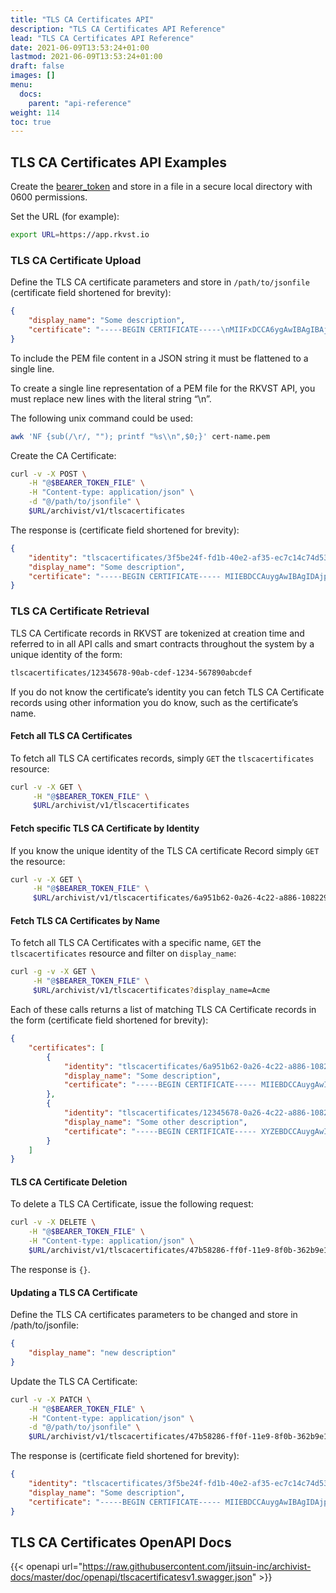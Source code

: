 ```yaml
---
title: "TLS CA Certificates API"
description: "TLS CA Certificates API Reference"
lead: "TLS CA Certificates API Reference"
date: 2021-06-09T13:53:24+01:00
lastmod: 2021-06-09T13:53:24+01:00
draft: false
images: []
menu: 
  docs:
    parent: "api-reference"
weight: 114
toc: true
---
```


## TLS CA Certificates API Examples

Create the [bearer_token](../../setup-and-administration/getting-access-tokens-using-client-secret) and store in a file in a secure local directory with 0600 permissions.

Set the URL (for example):

```bash
export URL=https://app.rkvst.io 
```

### TLS CA Certificate Upload

Define the TLS CA certificate parameters and store in `/path/to/jsonfile` (certificate field shortened for brevity):

```json
{
    "display_name": "Some description",
    "certificate": "-----BEGIN CERTIFICATE-----\nMIIFxDCCA6ygAwIBAgIBAjANBgkqhkiG9w0BAQsFADCBsDELMAkGA1UEBhMCVVMx\nETAPBgNV....1NF/BjDZ4wdexw==\n-----END CERTIFICATE-----\n"
}
```

To include the PEM file content in a JSON string it must be flattened to a single line.

To create a single line representation of a PEM file for the RKVST API, you must replace new lines with the literal string “\n”. 

The following unix command could be used:

```bash
awk 'NF {sub(/\r/, ""); printf "%s\\n",$0;}' cert-name.pem
```

Create the CA Certificate:

```bash
curl -v -X POST \
    -H "@$BEARER_TOKEN_FILE" \
    -H "Content-type: application/json" \
    -d "@/path/to/jsonfile" \
    $URL/archivist/v1/tlscacertificates
```

The response is (certificate field shortened for brevity):

```json
{
    "identity": "tlscacertificates/3f5be24f-fd1b-40e2-af35-ec7c14c74d53",
    "display_name": "Some description",
    "certificate": "-----BEGIN CERTIFICATE----- MIIEBDCCAuygAwIBAgIDAjppMA0GCSqGSIb3DQEBBQUAMEIxCzAJBgNVBAYTAlVT -----END CERTIFICATE-----"
}
```

### TLS CA Certificate Retrieval

TLS CA Certificate records in RKVST are tokenized at creation time and referred to in all API calls and smart contracts throughout the system by a unique identity of the form:

```bash
tlscacertificates/12345678-90ab-cdef-1234-567890abcdef
```

If you do not know the certificate’s identity you can fetch TLS CA Certificate records using other information you do know, such as the certificate’s name.

#### Fetch all TLS CA Certificates

To fetch all TLS CA certificates records, simply `GET` the `tlscacertificates` resource:

```bash
curl -v -X GET \
     -H "@$BEARER_TOKEN_FILE" \
     $URL/archivist/v1/tlscacertificates
```

#### Fetch specific TLS CA Certificate by Identity

If you know the unique identity of the TLS CA certificate Record simply `GET` the resource:

```bash
curl -v -X GET \
     -H "@$BEARER_TOKEN_FILE" \
     $URL/archivist/v1/tlscacertificates/6a951b62-0a26-4c22-a886-1082297b063b
```

#### Fetch TLS CA Certificates by Name

To fetch all TLS CA Certificates with a specific name, `GET` the `tlscacertificates` resource and filter on `display_name`:

```bash
curl -g -v -X GET \
     -H "@$BEARER_TOKEN_FILE" \
     $URL/archivist/v1/tlscacertificates?display_name=Acme
```

Each of these calls returns a list of matching TLS CA Certificate records in the form (certificate field shortened for brevity):

```json
{
    "certificates": [
        {
            "identity": "tlscacertificates/6a951b62-0a26-4c22-a886-1082297b063b",
            "display_name": "Some description",
            "certificate": "-----BEGIN CERTIFICATE----- MIIEBDCCAuygAwIBAgIDAjppMA0GCSqGSIb3DQEBBQUAMEIxCzAJBgNVBAYTAlVT -----END CERTIFICATE----- "
        },
        {
            "identity": "tlscacertificates/12345678-0a26-4c22-a886-1082297b063b",
            "display_name": "Some other description",
            "certificate": "-----BEGIN CERTIFICATE----- XYZEBDCCAuygAwIBAgIDAjppMA0GCSqGSIb3DQEBBQUAMEIxCzAJBgNVBAYTAlVT -----END CERTIFICATE----- "
        }
    ]
}
```

#### TLS CA Certificate Deletion

To delete a TLS CA Certificate, issue the following request:

```bash
curl -v -X DELETE \
    -H "@$BEARER_TOKEN_FILE" \
    -H "Content-type: application/json" \
    $URL/archivist/v1/tlscacertificates/47b58286-ff0f-11e9-8f0b-362b9e155667
```

The response is `{}`.

#### Updating a TLS CA Certificate

Define the TLS CA certificates parameters to be changed and store in /path/to/jsonfile:

```json
{
    "display_name": "new description"
}
```

Update the TLS CA Certificate:

```bash
curl -v -X PATCH \
    -H "@$BEARER_TOKEN_FILE" \
    -H "Content-type: application/json" \
    -d "@/path/to/jsonfile" \
    $URL/archivist/v1/tlscacertificates/47b58286-ff0f-11e9-8f0b-362b9e155667
```

The response is (certificate field shortened for brevity):

```json
{
    "identity": "tlscacertificates/3f5be24f-fd1b-40e2-af35-ec7c14c74d53",
    "display_name": "Some description",
    "certificate": "-----BEGIN CERTIFICATE----- MIIEBDCCAuygAwIBAgIDAjppMA0GCSqGSIb3DQEBBQUAMEIxCzAJBgNVBAYTAlVT -----END CERTIFICATE-----"
}
```

## TLS CA Certificates OpenAPI Docs

{{< openapi url="https://raw.githubusercontent.com/jitsuin-inc/archivist-docs/master/doc/openapi/tlscacertificatesv1.swagger.json" >}}
